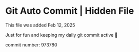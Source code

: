 # Git Auto Commit | Hidden File

This file was added Feb 12, 2025

Just for fun and keeping my daily git commit active 🤪

commit number: 973780
